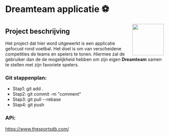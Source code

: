 # Dreamteam applicatie :soccer:

<img align="right" width="100" height="100" src="https://pbs.twimg.com/profile_images/1154294565794471938/lL8wfeTW.png">

## Project beschrijving
Het project dat hier word uitgewerkt is een applicatie gefocust rond voetbal.
Het doel is om van verscheidene competities de teams en spelers te tonen. Hiermee zal de gebruiker dan de de mogelijkheid hebben om zijn eigen **Dreamteam** samen te stellen met zijn favoriete spelers.

### Git stappenplan:

 * Stap1: git add .
 * Stap2: git commit -m "comment"
 * Stap3: git pull --rebase
 * Stap4: git push

### APi:
https://www.thesportsdb.com/


